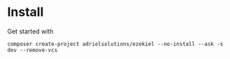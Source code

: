 # Install

Get started with

```
composer create-project adrielsolutions/ezekiel --no-install --ask -s dev --remove-vcs
```

